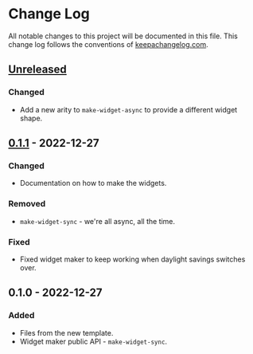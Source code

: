 # Change Log
All notable changes to this project will be documented in this file. This change log follows the conventions of [keepachangelog.com](http://keepachangelog.com/).

## [Unreleased]
### Changed
- Add a new arity to `make-widget-async` to provide a different widget shape.

## [0.1.1] - 2022-12-27
### Changed
- Documentation on how to make the widgets.

### Removed
- `make-widget-sync` - we're all async, all the time.

### Fixed
- Fixed widget maker to keep working when daylight savings switches over.

## 0.1.0 - 2022-12-27
### Added
- Files from the new template.
- Widget maker public API - `make-widget-sync`.

[Unreleased]: https://sourcehost.site/your-name/seven-languages/compare/0.1.1...HEAD
[0.1.1]: https://sourcehost.site/your-name/seven-languages/compare/0.1.0...0.1.1
